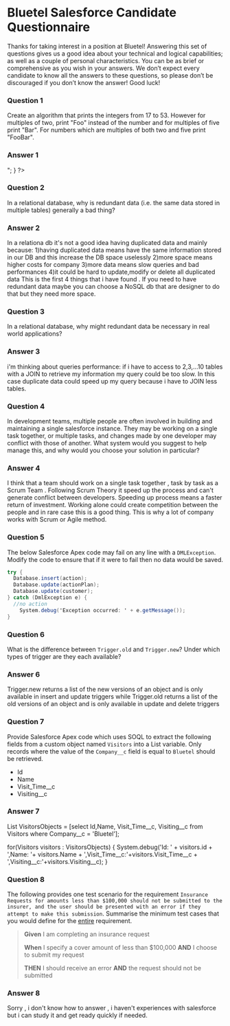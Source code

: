# Bluetel Salesforce Candidate Questionnaire

Thanks for taking interest in a position at Bluetel! Answering this set of questions gives us a good idea about your technical and logical capabilities; as well as a couple of personal characteristics. You can be as brief or comprehensive as you wish in your answers. We don’t expect every candidate to know all the answers to these questions, so please don’t be discouraged if you don’t know the answer! Good luck!  

### Question 1
Create an algorithm that prints the integers from 17 to 53. However for multiples of two, print "Foo" instead  of the number and for multiples of five print "Bar". For numbers which are multiples of both two and five print "FooBar". 
### Answer 1
<?php
  for($i=17;$i<54;$i++)
  {
      //check if it's a multiple of 2
      if($i%2==0)
      echo "$i)Foo";
      //check if it's a multiple of 5
      if($i%5==0)
      echo "$i)Bar";
      //check if it's a number that isn't a multiple of 2 and 5
      if($i%2!=0 && $i%5!=0)
      echo "$i)";
      //just a line break
      echo "<br>";
  }
?>

### Question 2
In a relational database, why is redundant data (i.e. the same data stored in multiple tables) generally a bad thing?
### Answer 2
In a relationa db it's not a good idea having duplicated data and mainly because:
1)having duplicated data means have the same information stored in our DB and this increase the DB space uselessly
2)more space means higher costs for company
3)more data means slow queries and bad performances
4)it could be hard to update,modify or delete all duplicated data
This is the first 4 things that i have found . If you need to have redundant data maybe you can choose a NoSQL db that are designer to do that but they need more space.

### Question 3
In a relational database, why might redundant data be necessary in real world applications?
### Answer 3
i'm thinking about queries performance: if i have to access to 2,3,...10 tables with a JOIN to retrieve my information my query could be too slow. In this case duplicate data could speed up my query because i have to JOIN less tables. 

### Question 4
In development teams, multiple people are often involved in building and maintaining a single salesforce instance. They may be working on a single task together, or multiple tasks, and changes made by one developer may conflict with those of another. What system would you suggest to help manage this, and why would you choose your solution in particular?
### Answer 4
I think that a team should work on a single task together , task by task as a Scrum Team . Following Scrum Theory it speed up the process and can't generate conflict between developers. Speeding up process means a faster return of investment. Working alone could create competition between the people and in rare case this is a good thing. This is why a lot of company works with Scrum or Agile method.

### Question 5

The below Salesforce Apex code may fail on any line with a `DMLException`. Modify the code to ensure that if it were to fail then no data would be saved.

```c#
try {
  Database.insert(action);
  Database.update(actionPlan);
  Database.update(customer);
} catch (DmlException e) {
  //no action 
    System.debug('Exception occurred: ' + e.getMessage());
}
```

### Question 6

What is the difference between `Trigger.old` and `Trigger.new`? Under which types of trigger are they each available?
### Answer 6
Trigger.new returns a list of the new versions of an object and is only available in insert and update triggers while Trigger.old returns a list of the old versions of an object and is only available in update and delete triggers

### Question 7
Provide Salesforce Apex code which uses SOQL to extract the following fields from a custom object named `Visitors` into a List variable. Only records where the value of the `Company__c` field is equal to `Bluetel` should be retrieved.

- Id
- Name
- Visit_Time__c
- Visiting__c

### Answer 7
List <Visitors> VisitorsObjects = [select Id,Name, Visit_Time__c, Visiting__c from Visitors where Company__c = 'Bluetel'];

for(Visitors visitors : VisitorsObjects)
{
    System.debug('Id: ' + visitors.id + ',Name: '+ visitors.Name + ',Visit_Time__c:'+visitors.Visit_Time__c + ',Visiting__c:'+visitors.Visiting__c);
}


### Question 8

The following provides one test scenario for the requirement `Insurance Requests for amounts less than $100,000 should not be submitted to the insurer, and the user should be presented with an error if they attempt to make this submission`. Summarise the minimum test cases that you would define for the <u>entire</u> requirement.

> **Given** I am completing an insurance request 
>
> **When** I specify a cover amount of less than $100,000
> **AND** I choose to submit my request
>
> **THEN** I should receive an error 
> **AND** the request should not be submitted

### Answer 8
Sorry , i don't know how to answer , i haven't experiences with salesforce but i can study it and get ready quickly if needed.

